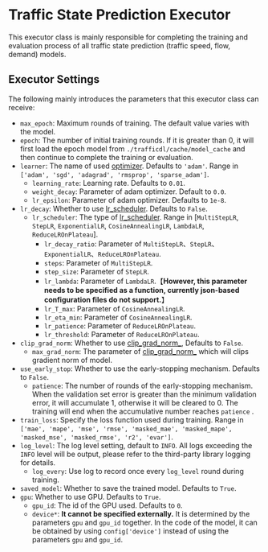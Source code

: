 # Traffic State Prediction Executor

This executor class is mainly responsible for completing the training and evaluation process of all traffic state prediction (traffic speed, flow, demand) models.

## Executor Settings

The following mainly introduces the parameters that this executor class can receive:

- `max_epoch`: Maximum rounds of training. The default value varies with the model.
- `epoch`:  The number of initial training rounds. If it is greater than 0, it will first load the epoch model from `./trafficdl/cache/model_cache` and then continue to complete the training or evaluation.
- `learner`: The name of used [optimizer](https://pytorch.org/docs/stable/optim.html#module-torch.optim). Defaults to `'adam'`. Range in `['adam', 'sgd', 'adagrad', 'rmsprop', 'sparse_adam']`.
  - `learning_rate`: Learning rate. Defaults to `0.01`.
  - `weight_decay`: Parameter of adam optimizer. Default to `0.0`.
  - `lr_epsilon`: Parameter of adam optimizer. Defaults to `1e-8`.
- `lr_decay`: Whether to use [lr_scheduler](https://pytorch.org/docs/stable/optim.html#how-to-adjust-learning-rate). Defaults to `False`.
  - `lr_scheduler`: The type of [lr_scheduler](https://pytorch.org/docs/stable/optim.html#how-to-adjust-learning-rate). Range in [`MultiStepLR`, `StepLR`, `ExponentialLR`, `CosineAnnealingLR`, `LambdaLR`, `ReduceLROnPlateau`].
    - `lr_decay_ratio`: Parameter of  `MultiStepLR`、`StepLR`、`ExponentialLR`、`ReduceLROnPlateau`.
    - `steps`: Parameter of `MultiStepLR`.
    - `step_size`: Parameter of `StepLR`.
    - `lr_lambda`: Parameter of `LambdaLR`.【**However, this parameter needs to be specified as a function, currently json-based configuration files do not support.**】
    - `lr_T_max`: Parameter of `CosineAnnealingLR`.
    - `lr_eta_min`: Parameter of `CosineAnnealingLR`.
    - `lr_patience`: Parameter of `ReduceLROnPlateau`.
    - `lr_threshold`: Parameter of `ReduceLROnPlateau`.
- `clip_grad_norm`: Whether to use [clip_grad_norm_](https://pytorch.org/docs/stable/generated/torch.nn.utils.clip_grad_norm_.html), Defaults to `False`.
  - `max_grad_norm`: The parameter of [clip_grad_norm_](https://pytorch.org/docs/stable/generated/torch.nn.utils.clip_grad_norm_.html) which will clips gradient norm of model.
- `use_early_stop`: Whether to use the early-stopping mechanism. Defaults to `False`.
  - `patience`: The number of rounds of the early-stopping mechanism. When the validation set error is greater than the minimum validation error, it will accumulate 1, otherwise it will be cleared to 0. The training will end when the accumulative number reaches `patience` .
- `train_loss`: Specify the loss function used during training. Range in `['mae', 'mape', 'mse', 'rmse', 'masked_mae', 'masked_mape', 'masked_mse', 'masked_rmse', 'r2', 'evar']`.
- `log_level`: The log level setting, default to `INFO`. All logs exceeding the `INFO` level will be output, please refer to the third-party library logging for details.
  - `log_every`: Use log to record once every `log_level` round during training.
- `saved_model`: Whether to save the trained model. Defaults to `True`.
- `gpu`: Whether to use GPU. Defaults to `True`.
  - `gpu_id`: The id of the GPU used. Defaults to `0`.
  - `device*`: **It cannot be specified externally.** It is determined by the parameters `gpu` and `gpu_id` together. In the code of the model, it can be obtained by using `config['device']` instead of using the parameters `gpu` and `gpu_id`.

